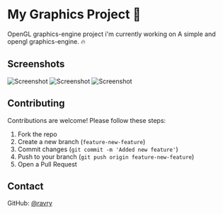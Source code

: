 # My Graphics Project 🚀

OpenGL graphics-engine project i'm currently working on
A simple and opengl graphics-engine. 🔥

## Screenshots
![Screenshot](https://raw.githubusercontent.com/ravry/graphics-engine/screenshots/screenshot_1.png)
![Screenshot](https://raw.githubusercontent.com/ravry/graphics-engine/screenshots/screenshot_2.png)
![Screenshot](https://raw.githubusercontent.com/ravry/graphics-engine/screenshots/screenshot_3.png)

## Contributing

Contributions are welcome! Please follow these steps:

1. Fork the repo
2. Create a new branch (`feature-new-feature`)
3. Commit changes (`git commit -m 'Added new feature'`)
4. Push to your branch (`git push origin feature-new-feature`)
5. Open a Pull Request

## Contact  
GitHub: [@ravry](https://github.com/ravry)